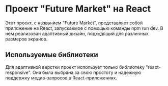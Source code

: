 # Проект "Future Market" на React
Этот проект, с названием "Future Market", представляет собой приложение на React, запускаемое с помощью команды npm run dev. В нем реализован адаптивный дизайн, подходящий для различных размеров экранов.

## Используемые библиотеки
Для адаптивной верстки проект использует только библиотеку "react-responsive". Она была выбрана за свою простоту и надежную поддержку медиа-запросов в React-приложениях.